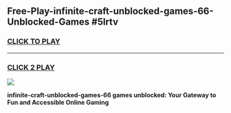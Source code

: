 
## Free-Play-infinite-craft-unblocked-games-66-Unblocked-Games #5lrtv
<h3>
<a href="https://news.freeplayer.one?title=infinite-craft-unblocked-games-66&ref=8M">CLICK TO PLAY</a></h3>
<hr>

<h3>
<a href="https://news.freeplayer.one?title=infinite-craft-unblocked-games-66&ref=8M">CLICK 2 PLAY</a>
  
</h3>

<a href="https://news.freeplayer.one?title=infinite-craft-unblocked-games-66&ref=8M"><img src="https://clearcache.store/games.png"></a>


**infinite-craft-unblocked-games-66 games unblocked: Your Gateway to Fun and Accessible Online Gaming**

